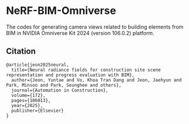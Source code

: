 # NeRF-BIM-Omniverse

The codes for generating camera views related to building elements from BIM in NVIDIA Omniverse Kit 2024 (version 106.0.2) platform.

## Citation
```
@article{jeon2025neural,
  title={Neural radiance fields for construction site scene representation and progress evaluation with BIM},
  author={Jeon, Yuntae and Vo, Khoa Tran Dang and Jeon, Jaehyun and Park, Minsoo and Park, Seunghee and others},
  journal={Automation in Construction},
  volume={172},
  pages={106013},
  year={2025},
  publisher={Elsevier}
}
```
